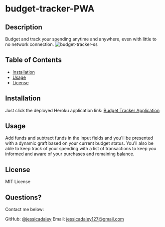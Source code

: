 # budget-tracker-PWA


 ## Description 
Budget and track your spending anytime and anywhere, even with little to no network connection. 
![budget-tracker-ss](https://user-images.githubusercontent.com/79805880/144453284-a20a2c79-d026-453f-998f-4971d05d3593.png)

  
  
  ## Table of Contents
  * [Installation](#installation)
  * [Usage](#usage)
  * [License](#license)
  
  ## Installation
  
 
Just click the deployed Heroku application link: <a href="https:https://budget-travel-tracker.herokuapp.com/"> Budget Tracker Application </a> 
  
  ## Usage 
  
 
Add funds and subtract funds in the input fields and you'll be presented with a dynamic graft based on your current budget status. You'll also be able to keep track of your spending with a list of transactions to keep you informed and aware of your purchases and remaining balance. 

 
  ## License 
  
  MIT License 
 
  ## Questions?
  
  Contact me below:
 
  GitHub: [@jessicadaley](https://api.github.com/users/jessicadaley)
   Email: jessicadaley127@gmail.com 
